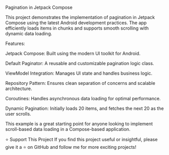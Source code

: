 Pagination in Jetpack Compose


This project demonstrates the implementation of pagination in Jetpack Compose using the latest Android development practices. The app efficiently loads items in chunks and supports smooth scrolling with dynamic data loading.

Features:

Jetpack Compose: Built using the modern UI toolkit for Android.

Default Paginator: A reusable and customizable pagination logic class.

ViewModel Integration: Manages UI state and handles business logic.

Repository Pattern: Ensures clean separation of concerns and scalable architecture.

Coroutines: Handles asynchronous data loading for optimal performance.

Dynamic Pagination: Initially loads 20 items, and fetches the next 20 as the user scrolls.

This example is a great starting point for anyone looking to implement scroll-based data loading in a Compose-based application.

⭐️ Support This Project
If you find this project useful or insightful, please give it a ⭐️ on GitHub and follow me for more exciting projects!
